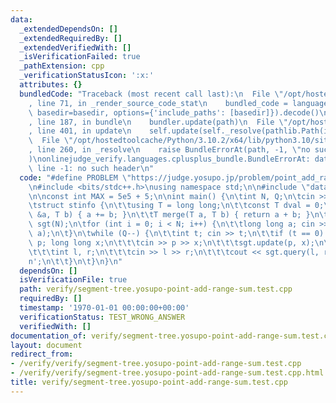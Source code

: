 ```yaml
---
data:
  _extendedDependsOn: []
  _extendedRequiredBy: []
  _extendedVerifiedWith: []
  _isVerificationFailed: true
  _pathExtension: cpp
  _verificationStatusIcon: ':x:'
  attributes: {}
  bundledCode: "Traceback (most recent call last):\n  File \"/opt/hostedtoolcache/Python/3.10.2/x64/lib/python3.10/site-packages/onlinejudge_verify/documentation/build.py\"\
    , line 71, in _render_source_code_stat\n    bundled_code = language.bundle(stat.path,\
    \ basedir=basedir, options={'include_paths': [basedir]}).decode()\n  File \"/opt/hostedtoolcache/Python/3.10.2/x64/lib/python3.10/site-packages/onlinejudge_verify/languages/cplusplus.py\"\
    , line 187, in bundle\n    bundler.update(path)\n  File \"/opt/hostedtoolcache/Python/3.10.2/x64/lib/python3.10/site-packages/onlinejudge_verify/languages/cplusplus_bundle.py\"\
    , line 401, in update\n    self.update(self._resolve(pathlib.Path(included), included_from=path))\n\
    \  File \"/opt/hostedtoolcache/Python/3.10.2/x64/lib/python3.10/site-packages/onlinejudge_verify/languages/cplusplus_bundle.py\"\
    , line 260, in _resolve\n    raise BundleErrorAt(path, -1, \"no such header\"\
    )\nonlinejudge_verify.languages.cplusplus_bundle.BundleErrorAt: data-structure/segment-tree.hpp:\
    \ line -1: no such header\n"
  code: "#define PROBLEM \"https://judge.yosupo.jp/problem/point_add_range_sum\"\n\
    \n#include <bits/stdc++.h>\nusing namespace std;\n\n#include \"data-structure/segment-tree.hpp\"\
    \n\nconst int MAX = 5e5 + 5;\n\nint main() {\n\tint N, Q;\n\tcin >> N >> Q;\n\n\
    \tstruct stinfo {\n\t\tusing T = long long;\n\t\tconst T dval = 0;\n\t\tvoid apply(T\
    \ &a, T b) { a += b; }\n\t\tT merge(T a, T b) { return a + b; }\n\t};\n\n\tSegtree<stinfo>\
    \ sgt(N);\n\tfor (int i = 0; i < N; i++) {\n\t\tlong long a; cin >> a;\n\t\tsgt.update(i,\
    \ a);\n\t}\n\twhile (Q--) {\n\t\tint t; cin >> t;\n\t\tif (t == 0) {\n\t\t\tint\
    \ p; long long x;\n\t\t\tcin >> p >> x;\n\t\t\tsgt.update(p, x);\n\t\t} else {\n\
    \t\t\tint l, r;\n\t\t\tcin >> l >> r;\n\t\t\tcout << sgt.query(l, r - 1) << '\\\
    n';\n\t\t}\n\t}\n}\n"
  dependsOn: []
  isVerificationFile: true
  path: verify/segment-tree.yosupo-point-add-range-sum.test.cpp
  requiredBy: []
  timestamp: '1970-01-01 00:00:00+00:00'
  verificationStatus: TEST_WRONG_ANSWER
  verifiedWith: []
documentation_of: verify/segment-tree.yosupo-point-add-range-sum.test.cpp
layout: document
redirect_from:
- /verify/verify/segment-tree.yosupo-point-add-range-sum.test.cpp
- /verify/verify/segment-tree.yosupo-point-add-range-sum.test.cpp.html
title: verify/segment-tree.yosupo-point-add-range-sum.test.cpp
---
```

